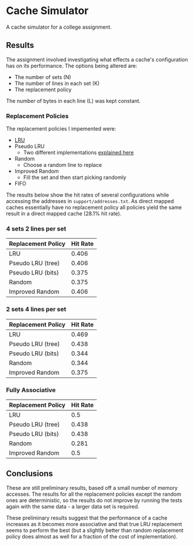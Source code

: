 # Cache Simulator

A cache simulator for a college assignment.

## Results

The assignment involved investigating what effects a cache's configuration has
on its performance. The options being altered are:

- The number of sets (N)
- The number of lines in each set (K)
- The replacement policy

The number of bytes in each line (L) was kept constant.

### Replacement Policies

The replacement policies I impemented were:

- [LRU](https://en.wikipedia.org/wiki/Cache_algorithms#LRU)
- Pseudo LRU
  - Two different implementations [explained here](https://en.wikipedia.org/wiki/Pseudo-LRU)
- Random
  - Choose a random line to replace
- Improved Random
  - Fill the set and then start picking randomly
- FIFO

The results below show the hit rates of several configurations while accessing the addresses in `support/addresses.txt`.
As direct mapped caches essentially have no replacement policy all policies yield the same result in a direct mapped cache (28.1% hit rate).

### 4 sets 2 lines per set

| Replacement Policy | Hit Rate |
|--------------------|----------|
| LRU                | 0.406    |
| Pseudo LRU (tree)  | 0.406    |
| Pseudo LRU (bits)  | 0.375    |
| Random             | 0.375    |
| Improved Random    | 0.406    |

### 2 sets 4 lines per set

| Replacement Policy | Hit Rate |
|--------------------|----------|
| LRU                | 0.469    |
| Pseudo LRU (tree)  | 0.438    |
| Pseudo LRU (bits)  | 0.344    |
| Random             | 0.344    |
| Improved Random    | 0.375    |

### Fully Associative

| Replacement Policy | Hit Rate |
|--------------------|----------|
| LRU                | 0.5      |
| Pseudo LRU (tree)  | 0.438    |
| Pseudo LRU (bits)  | 0.438    |
| Random             | 0.281    |
| Improved Random    | 0.5      |

## Conclusions

These are still preliminary results, based off a small number of memory accesses. The results for all the replacement policies except the random ones are deterministic, so the results do not improve by running the tests again with the same data - a larger data set is required.

These preliminary results suggest that the performance of a cache increases as it becomes more associative  and that true LRU replacement seems to perform the best (but a slightly better than random replacement policy does almost as well for a fraction of the cost of implementation).
